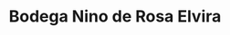 ---
title: "Bodega Nino de Rosa Elvira"
url: /san-miguel/bodega-nino-de-rosa-elvira/
shop: comodidad
---